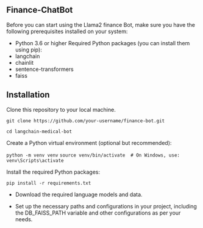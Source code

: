 ## Finance-ChatBot 

Before you can start using the Llama2 finance Bot, make sure you have the following prerequisites installed on your system:

* Python 3.6 or higher
Required Python packages (you can install them using pip):
* langchain
* chainlit
* sentence-transformers
* faiss

## Installation
Clone this repository to your local machine.

```git clone https://github.com/your-username/finance-bot.git```

```cd langchain-medical-bot```

Create a Python virtual environment (optional but recommended):

```python -m venv venv```
```source venv/bin/activate  # On Windows, use: venv\Scripts\activate```

Install the required Python packages:

```pip install -r requirements.txt```

* Download the required language models and data.

* Set up the necessary paths and configurations in your project, including the DB_FAISS_PATH variable and other configurations as per your needs.